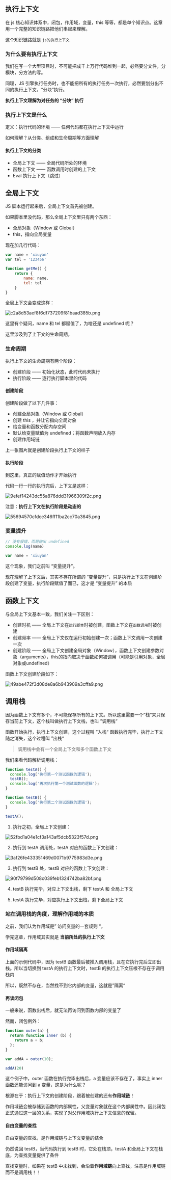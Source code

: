## 执行上下文

在 js 核心知识体系中，闭包，作用域，变量，this 等等，都是单个知识点。这章用一个完整的知识链路把他们串起来理解。

这个知识链路就是 `js的执行上下文`

### 为什么要有执行上下文

我们在写一个大型项目时，不可能把成千上万行代码堆到一起，必然要分文件，分模块，分方法的写。

同理，JS 引擎执行任务时，也不能把所有的执行任务一次执行，必然要划分出不同的执行上下文，“分块”执行。

**执行上下文理解为对任务的 “分块” 执行**

### 执行上下文是什么

定义：执行代码的环境 —— 任何代码都在执行上下文中运行

如何理解？从分类、组成和生命周期等方面理解

#### 执行上下文的分类

* 全局上下文 —— 全局代码所处的环境
* 函数上下文 —— 函数调用时创建的上下文
* Eval 执行上下文（跳过）

## 全局上下文

JS 脚本运行起来后，全局上下文首先被创建。

如果脚本里没代码，那么全局上下文里只有两个东西：

* 全局对象（Window 或 Global）
* this，指向全局变量

现在加几行代码：

```javascript
var name = 'xiuyan'
var tel = '123456'

function getMe() {
    return {
        name: name,
        tel: tel
    }
}
```

全局上下文会变成这样：

![c2a8d53aef8f6df737209f81baad385b.png](./assets/5E5282A7-39F4-4D8A-B4E0-51C9B827C3CC.png)

这里有个疑问，name 和 tel 都赋值了，为啥还是 undefined 呢？

这里涉及到了上下文的生命周期。

### 生命周期

执行上下文的生命周期有两个阶段：

* 创建阶段 —— 初始化状态，此时代码未执行
* 执行阶段 —— 逐行执行脚本里的代码

#### 创建阶段

创建阶段做了以下几件事：

* 创建全局对象（Window 或 Global）
* 创建 this ，并让它指向全局对象
* 给变量和函数分配内存空间
* 默认给变量赋值为 undefined；将函数声明放入内存
* 创建作用域链

上一张图片就是创建阶段执行上下文的样子

#### 执行阶段

到这里，真正的赋值动作才开始执行

代码一行一行的执行完后，上下文是这样：

![9efef14243dc55a876ddd31966309f2c.png](./assets/C591FA18-FFDF-40B8-848A-68E1A034B845.png)

注意：**执行上下文在执行阶段是动态的**

![55694570cfdce346ff11ba2cc70a3645.png](./assets/F20F5EB3-4955-4A02-8F79-5CAF12184091.png)

### 变量提升

```javascript
// 没有报错，而是输出 undefined
console.log(name)

var name = 'xiuyan'
```

这个现象，我们之前叫 “变量提升”。

现在理解了上下文后，其实不存在所谓的 “变量提升”，只是执行上下文在创建阶段创建了变量，执行阶段赋值了而已，这才是 “变量提升” 的本质

## 函数上下文

与全局上下文基本一致，我们关注一下区别：

* 创建时机 —— 全局上下文在`运行脚本`时被创建，函数上下文在`函数调用`时被创建
* 创建频率 —— 全局上下文仅在运行初始创建一次；函数上下文调用一次创建一次
* 创建阶段 —— 全局上下文创建全局对象（Window），函数上下文创建参数对象（arguments），this的指向取决于函数如何被调用（可能是引用对象，全局对象或undefined）

函数上下文创建阶段如下：

![49abe472f3d08de8a6b943909a3cffa9.png](./assets/A44186B1-EC75-4A99-8999-C6633A7CB9C3.png)

## 调用栈

因为函数上下文有多个，不可能保存所有的上下文。所以这里需要一个”栈“来只保存当前上下文，这个栈叫做执行上下文栈，也叫 ”调用栈“

函数开始执行，执行上下文创建，这个过程叫 ”入栈“ 
函数执行完毕，执行上下文随之消失，这个过程叫 ”出栈“  

>调用栈中会有一个全局上下文和多个函数上下文

我们来看代码解析调用栈：

```javascript
function testA() {
  console.log('执行第一个测试函数的逻辑');
  testB();
  console.log('再次执行第一个测试函数的逻辑');
}

function testB() {
  console.log('执行第二个测试函数的逻辑');
}

testA();
```

1. 执行之初，全局上下文创建：

![52fbd1a04e1cf3a143af5dcb5323f57d.png](./assets/9F28F1F1-8363-457B-B0E6-B92214CE1ADA.png)

2. 执行到 testA 调用处，testA 对应的函数上下文创建：

![3af26fe433351469d0071b9775983d3e.png](./assets/D263EF1C-E494-4D40-8A0E-50842ECEB87C.png)

3. 执行到 testB 处，testB 对应的函数上下文创建：

![90f79799d508c039feb1324742ba82bf.png](./assets/26B80A7F-AE29-4CC7-B188-98B3F9172302.png)

4. testB 执行完毕，对应上下文出栈，剩下 testA 和 全局上下文

5. testA 执行完毕，对应执行上下文出栈，剩下全局上下文

### 站在调用栈的角度，理解作用域的本质

之前，我们认为作用域是” 访问变量的一套规则 “。

学完这章，作用域其实就是 **当前所处的执行上下文**

#### 作用域隔离

上面的示例代码中，因为 testB 函数最后被推入调用栈，且在它执行完后立即出栈。所以当切换到 testA 的执行上下文时，testB 的执行上下文压根不存在于调用栈内 

所以，既然不存在，当然找不到它内部的变量，这就是”隔离“

#### 再谈闭包

一般来说，函数出栈后，就无法再访问到函数内部的变量了

然而，闭包例外：

```javascript
function outer(a) {
  return function inner (b) {
    return a + b;
  };
}

var addA = outer(10);

addA(20)
```

这个例子中，outer 函数在执行完毕出栈后，a 变量应该不存在了，事实上 inner 函数还能访问到 a 变量，这是为什么呢？

根源在于：执行上下文的创建阶段，跟着被创建的还有**作用域链**！

作用域链会被存储到函数的内部属性，父变量对象就在这个内部属性中。因此闭包正式通过这一层的关系，实现了对父作用域执行上下文信息的保留。

#### 自由变量的查找

自由变量的查找，是作用域链与上下文变量的结合

仍然说回 testB，当代码执行到 testB 时，它处在栈顶，testA 和全局上下文在栈底，为查找变量提供了条件

查找变量时，如果在 testB 中未找到，会沿着**作用域链**向上查找，注意是作用域链而不是调用栈！！